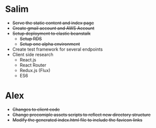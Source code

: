 # Salim
* ~~Serve the static content and index page~~
* ~~Create gmail account and AWS Account~~
* ~~Setup deployment to elastic beanstalk~~
  * ~~Setup RDS~~
  * ~~Setup one alpha environment~~
* Create test framework for several endpoints
* Client side research
  * React.js
  * React Router
  * Redux.js (Flux)
  * ES6

# Alex
* ~~Changes to client code~~
* ~~Change precomiple assets scripts to reflect new directory structure~~
* ~~Modify the generated index.html file to include the favicon links~~
